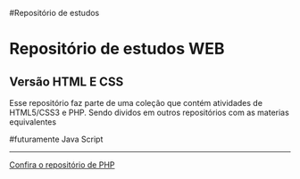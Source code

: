 #Repositório de estudos
<h1>Repositório de estudos WEB</h1>
<h2> Versão HTML E CSS</h2>
<p>Esse repositório faz parte de uma coleção que contém atividades de HTML5/CSS3 e PHP. Sendo dividos em outros repositórios com as materias equivalentes</p>
#futuramente Java Script
<hr>
<a href=""> Confira o repositório de PHP </a>

